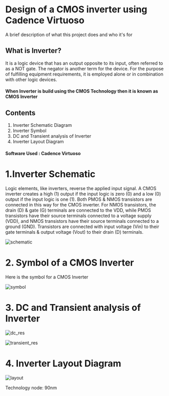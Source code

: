 
# Design of a CMOS inverter using Cadence Virtuoso

A brief description of what this project does and who it's for

## What is Inverter?
  It is a logic device that has an output opposite to its input, often referred to as a NOT gate. The negator is another term for the device. For the purpose of fulfilling equipment requirements, it is employed alone or in combination with other logic devices.

#### When Inverter is build using the CMOS Technology then it is known as CMOS Inverter

## Contents
1. Inverter Schematic Diagram
2. Inverter Symbol
3. DC and Transient analysis of Inverter
4. Inverter Layout Diagram 

#### Software Used :  Cadence Virtuoso

# 1.Inverter Schematic
Logic elements, like inverters, reverse the applied input signal. A CMOS inverter creates a high (1) output if the input logic is zero (0) and a low (0) output if the input logic is one (1). Both PMOS & NMOS transistors are connected in this way for the CMOS inverter. For NMOS transistors, the drain (D) & gate (G) terminals are connected to the VDD, while PMOS transistors have their source terminals connected to a voltage supply (VDD), and NMOS transistors have their source terminals connected to a ground (GND). Transistors are connected with input voltage (Vin) to their gate terminals & output voltage (Vout) to their drain (D) terminals.

![schematic](https://user-images.githubusercontent.com/55503850/176510171-c4eaadc5-e323-476c-bab6-678aea329db4.PNG)

# 2. Symbol of a CMOS Inverter

Here is the symbol for a CMOS Inverter

![symbol](https://user-images.githubusercontent.com/55503850/176510203-6689e2f8-2fe0-4b60-9819-e82ba7547ce9.PNG)

# 3. DC and Transient analysis of Inverter

![dc_res](https://user-images.githubusercontent.com/55503850/176510279-583e2574-a21c-45ef-9ce1-799942ee055b.PNG)

![transient_res](https://user-images.githubusercontent.com/55503850/176510314-17bc466e-6412-4d3e-95cc-48304cd39d08.PNG)

# 4. Inverter Layout Diagram 

![layout](https://user-images.githubusercontent.com/55503850/176510368-8501006d-dc23-478e-98cc-8bfccb729942.PNG)

Technology node: 90nm

